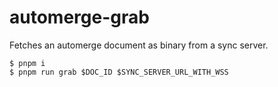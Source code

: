# automerge-grab

Fetches an automerge document as binary from a sync server.

```
$ pnpm i
$ pnpm run grab $DOC_ID $SYNC_SERVER_URL_WITH_WSS
```
